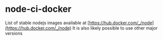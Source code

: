 # node-ci-docker

List of stable nodejs images available at [https://hub.docker.com/_/node](https://hub.docker.com/_/node)
It is also likely possible to use other major versions
